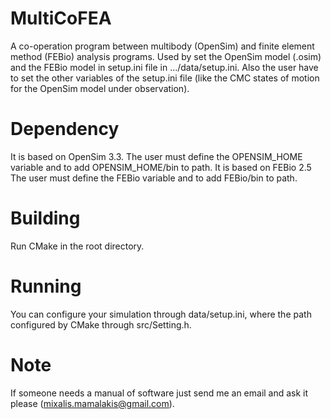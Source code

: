 # MultiCoFEA

  A co-operation program between multibody (OpenSim) and finite element method (FEBio) analysis programs.
  Used by set the OpenSim model (.osim) and the FEBio model in setup.ini file in .../data/setup.ini.
  Also the user have to set the other variables of the setup.ini file (like the CMC states of motion for the OpenSim model under  observation).
  
# Dependency
It is based on OpenSim 3.3. The user must define the OPENSIM_HOME variable and to add OPENSIM_HOME/bin to path.
It is based on FEBio 2.5 The user must define the FEBio variable and to add FEBio/bin to path.
#  Building
Run CMake in the root directory.
# Running
You can configure your simulation through data/setup.ini, where the path configured by CMake through src/Setting.h. 

# Note 
If someone needs a manual of software just send me an email and ask it please (mixalis.mamalakis@gmail.com).

